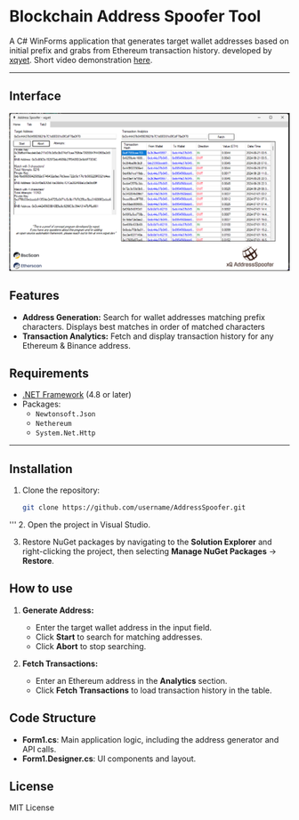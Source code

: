 # Blockchain Address Spoofer Tool

A C# WinForms application that generates target wallet addresses based on initial prefix and grabs from Ethereum transaction history. developed by [xqyet](https://xqyet.dev/).
Short video demonstration [here](https://www.youtube.com/watch?v=XMH2Fj5r8MU&ab_channel=xqyet). 

---
## Interface

![address_spoofer_GUI](AddressSpoofer/example_gui.png)

## Features

- **Address Generation:** Search for wallet addresses matching prefix characters. Displays best matches in order of matched characters
- **Transaction Analytics:** Fetch and display transaction history for any Ethereum & Binance address.

## Requirements

- [.NET Framework](https://dotnet.microsoft.com/download/dotnet-framework) (4.8 or later)
- Packages:
  - `Newtonsoft.Json`
  - `Nethereum`
  - `System.Net.Http`

---

## Installation

1. Clone the repository:
   ```bash
   git clone https://github.com/username/AddressSpoofer.git
'''
2. Open the project in Visual Studio.

3. Restore NuGet packages by navigating to the **Solution Explorer** and right-clicking the project, then selecting **Manage NuGet Packages** -> **Restore**.

## How to use

1. **Generate Address:**
   - Enter the target wallet address in the input field.
   - Click **Start** to search for matching addresses.
   - Click **Abort** to stop searching. 

2. **Fetch Transactions:**
   - Enter an Ethereum address in the **Analytics** section.
   - Click **Fetch Transactions** to load transaction history in the table.

## Code Structure

- **Form1.cs**: Main application logic, including the address generator and API calls.
- **Form1.Designer.cs**: UI components and layout.

## License

MIT License

